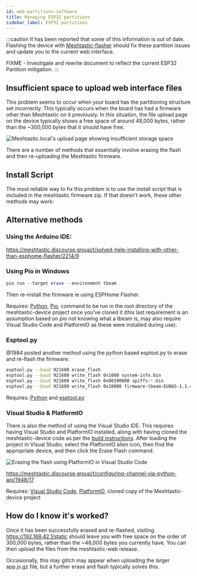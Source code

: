 ```yaml
---
id: web-partitions-software
title: Managing ESP32 partitions
sidebar_label: ESP32 partitions
---
```


:::caution
It has been reported that some of this information is out of date. Flashing the device with [Meshtastic-flasher](/docs/getting-started/meshtastic-flasher) should fix these partition issues and update you to the current web interface.

FIXME - Investigate and rewrite document to reflect the current ESP32 Partition mitigation.
:::

## Insufficient space to upload web interface files

This problem seems to occur when your board has the partitioning structure set incorrectly. This typically occurs when the board has had a firmware other than Meshtastic on it previously. In this situation, the file upload page on the device typically shows a free space of around 48,000 bytes, rather than the ~300,000 bytes that it should have free.

![Meshtastic.local's upload page showing insufficient storage space](/img/insufficient-space.png)

There are a number of methods that essentially involve erasing the flash and then re-uploading the Meshtastic firmware.

## Install Script

The most reliable way to fix this problem is to use the install script that is included in the meshtastic firmware zip. If that doesn’t work, these other methods may work:

## Alternative methods

### Using the Arduino IDE:

https://meshtastic.discourse.group/t/solved-help-installing-with-other-than-esphome-flasher/2214/9

### Using Pio in Windows

```powershell
pio run --target erase --environment tbeam
```

Then re-install the firmware ie using ESPHome Flasher.

Requires: [Python](https://www.python.org), [Pio](https://pypi.org/project/pio), command to be run in the root directory of the meshtastic-device project once you’ve cloned it (this last requirement is an assumption based on pio not knowing what a tbeam is, may also require Visual Studio Code and PlatformIO as these were installed during use).

### Esptool.py

@1984 posted another method using the python based esptool.py to erase and re-flash the firmware:

```bash
esptool.py --baud 921600 erase_flash
esptool.py --baud 921600 write_flash 0x1000 system-info.bin
esptool.py --baud 921600 write_flash 0x00390000 spiffs-*.bin
esptool.py --baud 921600 write_flash 0x10000 firmware-tbeam-EU865-1.1.42.bin
```

Requires: [Python](https://www.python.org) and [esptool.py](https://github.com/espressif/esptool)

### Visual Studio & PlatformIO

There is also the method of using the Visual Studio IDE. This requires having Visual Studio and PlatformIO installed, along with having cloned the meshtastic-device code as per the [build instructions](/docs/developers/firmware/build). After loading the project in Visual Studio, select the PlatformIO alien icon, then find the appropriate device, and then click the Erase Flash command.

![Erasing the flash using PlatformIO in Visual Studio Code](/img/platformio-erase.png)

https://meshtastic.discourse.group/t/configuring-channel-via-python-api/1948/17

Requires: [Visual Studio Code](https://code.visualstudio.com), [PlatformIO](https://platformio.org), cloned copy of the Meshtastic-device project

## How do I know it's worked?

Once it has been successfully erased and re-flashed, visiting https://192.168.42.1/static should leave you with free space on the order of 300,000 bytes, rather than the ~48,000 bytes you currently have. You can then upload the files from the meshtastic-web release.

Occasionally, this may glitch may appear when uploading the larger app.js.gz file, but a further erase and flash typically solves this.
